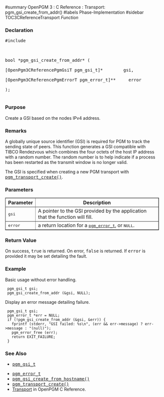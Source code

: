 ﻿#summary OpenPGM 3 : C Reference : Transport: pgm\_gsi\_create\_from\_addr()
#labels Phase-Implementation
#sidebar TOC3CReferenceTransport
_Function_
### Declaration ###
<pre>
#include <pgm/pgm.h><br>
<br>
bool *pgm_gsi_create_from_addr* (<br>
[OpenPgm3CReferencePgmGsiT pgm_gsi_t]*        gsi,<br>
[OpenPgm3CReferencePgmErrorT pgm_error_t]**     error<br>
);<br>
</pre>

### Purpose ###
Create a GSI based on the nodes IPv4 address.

### Remarks ###
A globally unique source identifier (GSI) is required for PGM to track the sending state of peers.  This function generates a GSI compatible with TIBCO Rendezvous which combines the four octets of the host IP address with a random number.  The random number is to help indicate if a process has been restarted as the transmit window is no longer valid.

The GSI is specified when creating a new PGM transport with <tt><a href='OpenPgm3CReferencePgmTransportCreate.md'>pgm_transport_create()</a></tt>.

### Parameters ###

<table cellpadding='5' border='1' cellspacing='0'>
<tr>
<th>Parameter</th>
<th>Description</th>
</tr>
<tr>
<td><tt>gsi</tt></td>
<td>A pointer to the GSI provided by the application that the function will fill.</td>
</tr><tr>
<td><tt>error</tt></td>
<td>a return location for a <tt><a href='OpenPgm3CReferencePgmErrorT.md'>pgm_error_t</a></tt>, or <tt>NULL</tt>.</td>
</tr>
</table>

### Return Value ###
On success, <tt>true</tt> is returned.  On error, <tt>false</tt> is returned.  If <tt>error</tt> is provided it may be set detailing the fault.

### Example ###
Basic usage without error handling.

```
 pgm_gsi_t gsi;
 pgm_gsi_create_from_addr (&gsi, NULL);
```

Display an error message detailing failure.

```
 pgm_gsi_t gsi;
 pgm_error_t *err = NULL;
 if (!pgm_gsi_create_from_addr (&gsi, &err)) {
   fprintf (stderr, "GSI failed: %s\n", (err && err->message) ? err->message : "(null)");
   pgm_error_free (err);
   return EXIT_FAILURE;
 }
```

### See Also ###
  * <tt><a href='OpenPgm3CReferencePgmGsiT.md'>pgm_gsi_t</a></tt><br>
<ul><li><tt><a href='OpenPgm3CReferencePgmErrorT.md'>pgm_error_t</a></tt><br>
</li><li><tt><a href='OpenPgm3CReferencePgmGsiCreateFromHostname.md'>pgm_gsi_create_from_hostname()</a></tt><br>
</li><li><tt><a href='OpenPgm3CReferencePgmTransportCreate.md'>pgm_transport_create()</a></tt><br>
</li><li><a href='OpenPgm3CReferenceTransport.md'>Transport</a> in OpenPGM C Reference.